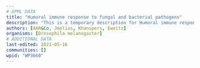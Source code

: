 ```yaml
---
# GPML DATA
title: "Humoral immune response to fungal and bacterial pathogens"
description: "This is a temporary description for Humoral immune response to fungal and bacterial pathogens"
authors: [AAR&Co, Jmelius, Khanspers, Eweitz]
organisms: [Drosophila melanogaster]
# ADDITIONAL DATA
last-edited: 2021-05-16
communities: []
wpid: "WP3660"
---
```


